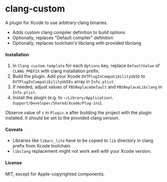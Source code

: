 clang-custom
========

A plugin for Xcode to use arbitrary clang binaries.

- Adds custom clang compiler definition to build options
- Optionally, replaces "Default compiler" definition
- Optionally, replaces toolchain's libclang with provided libclang

#### Installation

1. In `Clang custom.template` for each `Options` key, replace `DefaultValue` of `CLANG_PREFIX` with clang installation prefix.
2. Build the plugin. Add your Xcode `DVTPlugInCompatibilityUUID` to `DVTPlugInCompatibilityUUIDs` array in `Info.plist`.
3. If needed, adjust values of `PBSReplaceDefault` and `PBSReplaceLibclang` in `Info.plist`.
4. Install the plugin (e.g. to `~/Library/Application\ Support/Developer/Shared/Xcode/Plug-ins`).

Observe value of `c` in `Plugin.m` after building the project with the plugin installed. It should be set to the provided
clang version.

#### Caveats

- Libraries like `libarc_lite` have to be copied to `lib` directory in clang prefix from Xcode toolchain.
- `libclang` replacement might not work well with your Xcode version. 

#### License
MIT, except for Apple-copyrighted components.
